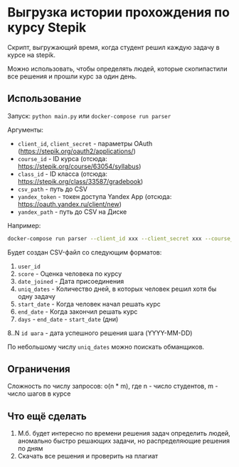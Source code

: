 # Выгрузка истории прохождения по курсу Stepik

Скрипт, выгружающий время, когда студент решил каждую задачу в курсе на stepik.

Можно использовать, чтобы определять людей, которые скопипастили все решения и прошли курс за один день.

## Использование

Запуск: `python main.py` или `docker-compose run parser`

Аргументы:
- `client_id`, `client_secret` - параметры OAuth (https://stepik.org/oauth2/applications/)
- `course_id` - ID курса (отсюда: https://stepik.org/course/63054/syllabus)
- `class_id` - ID класса (отсюда: https://stepik.org/class/33587/gradebook)
- `csv_path` - путь до CSV
- `yandex_token` - токен доступа Yandex App (отсюда: https://oauth.yandex.ru/client/new)
- `yandex_path` - путь до CSV на Диске

Например:
```bash
docker-compose run parser --client_id xxx --client_secret xxx --course_id 63054 --class_id 33587 --csv_path ./results/kek.csv --yandex_token xxx --yandex_path kek.csv
```

Будет создан CSV-файл со следующим форматов:
1. `user_id`
2. `score` - Оценка человека по курсу
3. `date_joined` - Дата присоединения
4. `uniq_dates` - Количество дней, в которых человек решил хотя бы одну задачу
5. `start_date` - Когда человек начал решать курс
6. `end_date` - Когда закончил решать курс
7. `days` - `end_date` - `start_date` (дни)  

8..N `id шага` - дата успешного решения шага (YYYY-MM-DD)

По небольшому числу `uniq_dates` можно поискать обманщиков.

## Ограничения
Сложность по числу запросов: o(n * m), где n - число студентов, m - число шагов в курсе

## Что ещё сделать
1. М.б. будет интересно по времени решения задач определить людей, аномально быстро решающих задачи, но распределяющие решения по дням
2. Скачать все решения и проверить на плагиат
